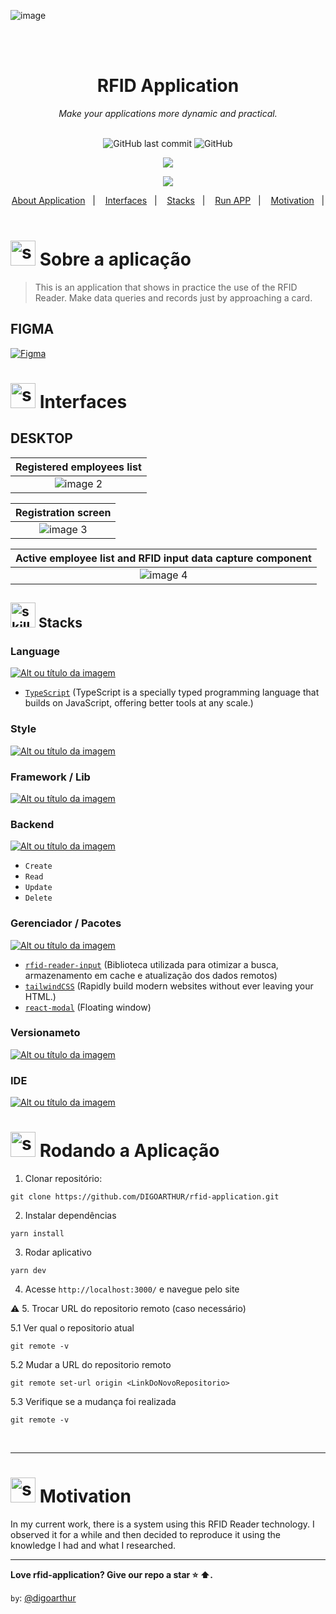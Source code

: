 <!-- REMODELAR O PROJETO POR MEIO DE:

https://github.com/matheuslanduci/dashgo


-->






<!-- VISUALIZAR NO VSCODE  CTRL + K  V -->

<!-- BADGES https://www.youtube.com/watch?v=cRoBt6AZgjc
https://dev.to/envoy_/150-badges-for-github-pnk

BUILD BADGES
https://shields.io
ICONS
https://simpleicons.org/?q=react

EXEMPLO

 <a href="https://devdigoarthur.notion.site/Map-a87c73417a064372b122bf448f4c6ed4"> ![Alt ou título da imagem](https://img.shields.io/badge/-JavaScript-/?logo=JavaScript&logoColor=white&color=yellow)<a/>

# JavaScript - Nome que aparece na Bag
# logo=JavaScript - Muda a logo vide <https://simpleicons.org/?q=react>
# color=yellow - Define a cor da bag vide <https://shields.io>
# logoColor=white - Define a cor do icone
-->

 <!------------------------------------BANNER PROJECT-->

![image](https://github.com/DIGOARTHUR/rfid-application/assets/59892368/0965893c-fcaa-4234-b1b8-93ec391c7007)




  
  


  
  
  
</br>
  </br>
  <!------------------------------------PROJECT ICON-->
  
<div align="center">
 <h1 align="center">RFID Application</h1>
    <i>Make your applications more dynamic and practical. </i>
  
  </br>
    </br>
    
   <!------------------------------------SHIELDS PROJECT-->
  ![GitHub last commit](https://img.shields.io/github/last-commit/digoarthur/rfid-application)
  ![GitHub](https://img.shields.io/github/license/digoarthur/rfid-application)
</div>


 <!------------------------------------STACKS-->

<p align="center">
<img src="https://skillicons.dev/icons?i=react,firebase" />
</p>
  
   

 <!------------------------------------TOOLS-->

<p align="center">
<img src="https://skillicons.dev/icons?i=vscode,git,yarn" />
</p>





   <!------------------------------------SUMMARY-->
<p align="center">
  <a href="https://github.com/DIGOARTHUR/Dashgo#--sobre-a-aplicação-">About Application</a>&nbsp;&nbsp;&nbsp;|&nbsp;&nbsp;&nbsp;
  <a href="https://github.com/DIGOARTHUR/Dashgo#--interfaces-"> Interfaces</a>&nbsp;&nbsp;&nbsp;|&nbsp;&nbsp;&nbsp;
  <a href="https://github.com/DIGOARTHUR/Dashgo#-Stacks-"> Stacks</a>&nbsp;&nbsp;&nbsp;|&nbsp;&nbsp;&nbsp;
  <a href="https://github.com/DIGOARTHUR/Dashgo#-rodando-a-aplicação">Run APP</a>&nbsp;&nbsp;&nbsp;|&nbsp;&nbsp;&nbsp;
  <a href="https://github.com/DIGOARTHUR/Dashgo#-por-que--">Motivation</a>&nbsp;&nbsp;&nbsp;|&nbsp;&nbsp;&nbsp;
</p>  

  
  
   <!------------------------------------DESCRIPTION-->

# <img  alt="skills"  width="40" height="40" src="https://user-images.githubusercontent.com/59892368/148622497-164365e8-f6b0-4f40-bc75-a0ed4da6059b.png">  Sobre a aplicação <!---write here : talk a little about project: what's does, example.  -->
> This is an application that shows in practice the use of the RFID Reader. Make data queries and records just by approaching a card.
  
  
<!------------------------------------LAYOUT -->


## FIGMA 
  <a href="https://www.figma.com/file/QZxcCyQ46KCa3YRpyGjWgy/Dashboard-ft.-RFID-by%3A-%40digoarthur?type=design&mode=design&t=6Pk6yxUzNoBvA4Je-0" target="_blank"><img alt="Figma" src="https://img.shields.io/badge/figma%20-%23F24E1E.svg?&style=for-the-badge&logo=figma&logoColor=white"/></a>
  
# <img  alt="skills"  width="40" height="40" src="https://user-images.githubusercontent.com/59892368/149667468-f228e4e8-c2f0-474d-858d-6b9216f49b2f.png">  Interfaces <!---write here : demonstration of the application layout.  -->
  


    

## DESKTOP
  
|                                 Registered employees list             |
| :-------------------------------------------------------------------: |
|   ![image 2](https://github.com/DIGOARTHUR/rfid-application/assets/59892368/81958619-c515-43cd-be49-5fe94f56290b) |


  
  |                               Registration screen                            |
| :-------------------------------------------------------------------: |
|  ![image 3](https://github.com/DIGOARTHUR/rfid-application/assets/59892368/2375e1f5-edde-4376-a622-fcfe3c0ef40d)|


  
|                             Active employee list and RFID input data capture component                           |
| :--------------------------------------------------------------: |
|   ![image 4](https://github.com/DIGOARTHUR/rfid-application/assets/59892368/5ddb2912-31cd-497d-865f-7dbfa5d06df8)|
 



  
  
  
  <!------------------------------------LIST: STACKS , LIBS & TOOLS-->

## <img  alt="skills"  width="40" height="40" src="https://user-images.githubusercontent.com/59892368/197614534-e12fb94a-b5cf-44ff-8d57-debad7299b0b.png"> Stacks <!---write here: learned concepts; -->


  
### Language
 <a href="https://www.typescriptlang.org/"> ![Alt ou título da imagem](https://img.shields.io/badge/-TypeScript-/?logo=TypeScript&logoColor=white&color=informational)<a/>
 * [`TypeScript`](https://www.typescriptlang.org/) (TypeScript is a specially typed programming language that builds on JavaScript, offering better tools at any scale.)

     
     
### Style 
 <a href="https://tailwindcss.com"> ![Alt ou título da imagem](https://img.shields.io/badge/-TailwindCSS-/?logo=tailwindcss&logoColor=white&color=blue)<a/>

  
### Framework / Lib
 <a href="https://nextjs.org"> ![Alt ou título da imagem](https://img.shields.io/badge/-ViteJS-/?logo=Vite&logoColor=white&color=purple)<a/>  


 ### Backend
 <a href="https://firebase.google.com"> ![Alt ou título da imagem](https://img.shields.io/badge/-Firebase-/?logo=Firebase&logoColor=white&color=yellow)<a/> 
* `Create`
* `Read`
* `Update`
* `Delete`

 ### Gerenciador / Pacotes
 <a href="https://yarnpkg.com"> ![Alt ou título da imagem](https://img.shields.io/badge/-Yarn-/?logo=Yarn&logoColor=white&color=blue)<a/> 
 *  [`rfid-reader-input`](https://github.com/DIGOARTHUR/rfid-reader-input/tree/main) (Biblioteca utilizada para otimizar a busca, armazenamento em cache e atualização dos dados remotos)
 *  [`tailwindCSS`](https://tailwindcss.com) (Rapidly build modern websites without ever leaving your HTML.)
 *  [`react-modal`](https://www.npmjs.com/package/react-modal) (Floating window)


 ### Versionameto
 <a href="https://git-scm.com"> ![Alt ou título da imagem](https://img.shields.io/badge/-Git-/?logo=Git&logoColor=white&color=red)<a/> 
 ### IDE
 <a href="https://code.visualstudio.com"> ![Alt ou título da imagem](https://img.shields.io/badge/-VisualStudioCode-/?logo=VisualStudioCode&logoColor=white&color=informational)<a/> 

 
  <!------------------------------------RUN APP-->
 
 # <img  alt="skills"  width="40" height="40" src="https://user-images.githubusercontent.com/59892368/142216697-dd93272c-c614-4664-9d63-c4e4dfc3e0f3.gif"> Rodando a Aplicação
 

1. Clonar repositório:

```
git clone https://github.com/DIGOARTHUR/rfid-application.git
```

2. Instalar dependências

```
yarn install
```

3. Rodar aplicativo

```
yarn dev
```

4. Acesse `http://localhost:3000/` e navegue pelo site

:warning: 5. Trocar URL do repositorio remoto (caso necessário)

  5.1 Ver qual o repositorio atual
```
git remote -v
```
  5.2 Mudar a URL do repositorio remoto
```
git remote set-url origin <LinkDoNovoRepositorio>
```
  5.3 Verifique se a mudança foi realizada
```
git remote -v
```


</br>

-----

<!------------------------------------WHY/THANKS--->

 # <img  alt="skills"  width="40" height="40" src="https://user-images.githubusercontent.com/59892368/148622627-c1eaa513-ca90-49e2-b5b8-c11d369becef.png"> Motivation <!---write here : motivation that led to created ; why did you do this program?   -->
In my current work, there is a system using this RFID Reader technology. I observed it for a while and then decided to reproduce it using the knowledge I had and what I researched.

-----

**Love rfid-application? Give our repo a star ⭐ ⬆️.**

`by`: [@digoarthur](https://www.linkedin.com/in/digoarthur/)
  
  
  



